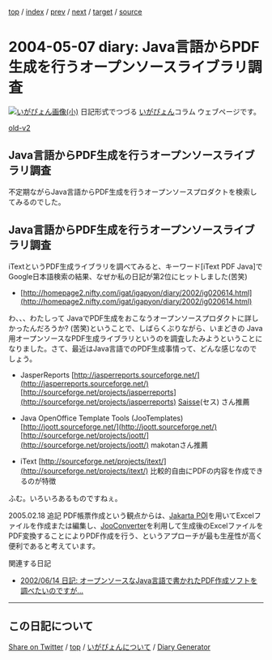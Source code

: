 [top](https://igapyon.github.io/diary/) 
 / [index](https://igapyon.github.io/diary/2004/index.html) 
 / [prev](https://igapyon.github.io/diary/2004/ig040506.html) 
 / [next](https://igapyon.github.io/diary/2004/ig040509.html) 
 / [target](https://igapyon.github.io/diary/2004/ig040507.html) 
 / [source](https://github.com/igapyon/diary/blob/gh-pages/2004/ig040507.html.src.md) 

2004-05-07 diary: Java言語からPDF生成を行うオープンソースライブラリ調査
=====================================================================================================
[![いがぴょん画像(小)](https://igapyon.github.io/diary/images/iga200306s.jpg "いがぴょん")](https://igapyon.github.io/diary/memo/memoigapyon.html) 日記形式でつづる [いがぴょん](https://igapyon.github.io/diary/memo/memoigapyon.html)コラム ウェブページです。

[old-v2](ig040507-orig.html)

## Java言語からPDF生成を行うオープンソースライブラリ調査

不定期ながらJava言語からPDF生成を行うオープンソースプロダクトを検索してみるのでした。


## Java言語からPDF生成を行うオープンソースライブラリ調査

iTextというPDF生成ライブラリを調べてみると、キーワード[iText PDF Java]でGoogle日本語検索の結果、なぜか私の日記が第2位にヒットしました(苦笑)

* [http://homepage2.nifty.com/igat/igapyon/diary/2002/ig020614.html](http://homepage2.nifty.com/igat/igapyon/diary/2002/ig020614.html)

わ、、、わたしって JavaでPDF生成をおこなうオープンソースプロダクトに詳しかったんだろうか?
(苦笑)ということで、しばらくぶりながら、いまどきの Java用オープンソースなPDF生成ライブラリというのを調査したみようということになりました。さて、最近はJava言語でのPDF生成事情って、どんな感じなのでしょう。

* JasperReports
  [http://jasperreports.sourceforge.net/](http://jasperreports.sourceforge.net/)
  [http://sourceforge.net/projects/jasperreports](http://sourceforge.net/projects/jasperreports)
  [Saisse](http://www.saisse.jp/pukiwiki/pukiwiki.php?Saisse)(セス) さん推薦
  
* Java OpenOffice Template Tools (JooTemplates)
  [http://joott.sourceforge.net/](http://joott.sourceforge.net/)
  [http://sourceforge.net/projects/joott/](http://sourceforge.net/projects/joott/)
  makotanさん推薦
  
* iText
  [http://sourceforge.net/projects/itext/](http://sourceforge.net/projects/itext/)
  比較的自由にPDFの内容を作成できるのが特徴

ふむ。いろいろあるものですねぇ。

2005.02.18 追記 PDF帳票作成という観点からは、[Jakarta POI](http://www.igapyon.jp/igapyon/diary/keyword/jakartapoi.html)を用いてExcelファイルを作成または編集し、[JooConverter](http://hp.vector.co.jp/authors/VA027994/joo/jooconverter.html)を利用して生成後のExcelファイルをPDF変換することによりPDF作成を行う、というアプローチが最も生産性が高く便利であると考えています。

関連する日記

* [2002/06/14 日記: オープンソースなJava言語で書かれたPDF作成ソフトを調べたいのですが…](../2002/ig020614.html)

----------------------------------------------------------------------------------------------------

## この日記について

[Share on Twitter](https://twitter.com/intent/tweet?hashtags=igapyon%2Cdiary%2C%E3%81%84%E3%81%8C%E3%81%B4%E3%82%87%E3%82%93&text=Java%E8%A8%80%E8%AA%9E%E3%81%8B%E3%82%89PDF%E7%94%9F%E6%88%90%E3%82%92%E8%A1%8C%E3%81%86%E3%82%AA%E3%83%BC%E3%83%97%E3%83%B3%E3%82%BD%E3%83%BC%E3%82%B9%E3%83%A9%E3%82%A4%E3%83%96%E3%83%A9%E3%83%AA%E8%AA%BF%E6%9F%BB&url=https%3A%2F%2Figapyon.github.io%2Fdiary%2F2004%2Fig040507.html) / [top](../index.html) / [いがぴょんについて](https://igapyon.github.io/diary/memo/memoigapyon.html) / [Diary Generator](https://github.com/igapyon/igapyonv3)
